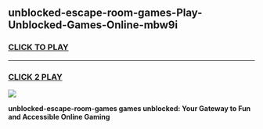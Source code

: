 
## unblocked-escape-room-games-Play-Unblocked-Games-Online-mbw9i
<h3>
<a href="https://premium76.site?title=unblocked-escape-room-games&ref=25A">CLICK TO PLAY</a></h3>
<hr>

<h3>
<a href="https://premium76.site?title=unblocked-escape-room-games&ref=25A">CLICK 2 PLAY</a>
  
</h3>

<a href="https://premium76.site?title=unblocked-escape-room-games&ref=25A"><img src="https://clearcache.store/games.png"></a>


**unblocked-escape-room-games games unblocked: Your Gateway to Fun and Accessible Online Gaming**
